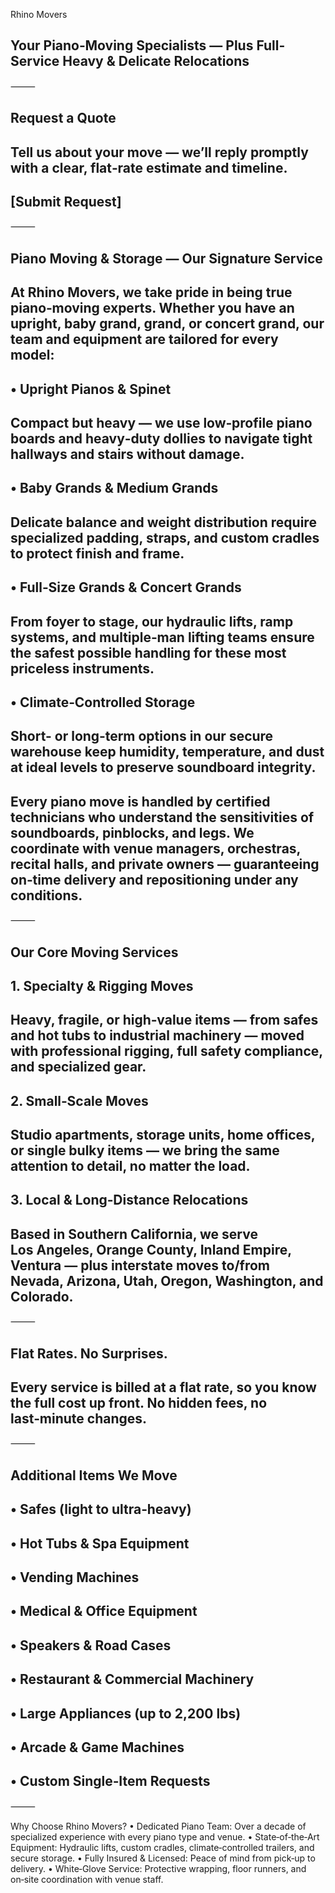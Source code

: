 Rhino Movers

## Your Piano‑Moving Specialists — Plus Full-Service Heavy & Delicate Relocations

⸻

## Request a Quote

## Tell us about your move — we’ll reply promptly with a clear, flat‑rate estimate and timeline.
## [Submit Request]

⸻

## Piano Moving & Storage — Our Signature Service

## At Rhino Movers, we take pride in being true piano‑moving experts. Whether you have an upright, baby grand, grand, or concert grand, our team and equipment are tailored for every model:
## • Upright Pianos & Spinet
## Compact but heavy — we use low‑profile piano boards and heavy‑duty dollies to navigate tight hallways and stairs without damage.
## • Baby Grands & Medium Grands
## Delicate balance and weight distribution require specialized padding, straps, and custom cradles to protect finish and frame.
## • Full‑Size Grands & Concert Grands
## From foyer to stage, our hydraulic lifts, ramp systems, and multiple‑man lifting teams ensure the safest possible handling for these most priceless instruments.
## • Climate‑Controlled Storage
## Short- or long‑term options in our secure warehouse keep humidity, temperature, and dust at ideal levels to preserve soundboard integrity.

## Every piano move is handled by certified technicians who understand the sensitivities of soundboards, pinblocks, and legs. We coordinate with venue managers, orchestras, recital halls, and private owners — guaranteeing on‑time delivery and repositioning under any conditions.

⸻

## Our Core Moving Services
## 1. Specialty & Rigging Moves
## Heavy, fragile, or high‑value items — from safes and hot tubs to industrial machinery — moved with professional rigging, full safety compliance, and specialized gear.
## 2. Small‑Scale Moves
## Studio apartments, storage units, home offices, or single bulky items — we bring the same attention to detail, no matter the load.
## 3. Local & Long‑Distance Relocations
## Based in Southern California, we serve Los Angeles, Orange County, Inland Empire, Ventura — plus interstate moves to/from Nevada, Arizona, Utah, Oregon, Washington, and Colorado.

⸻

## Flat Rates. No Surprises.
## Every service is billed at a flat rate, so you know the full cost up front. No hidden fees, no last‑minute changes.

⸻

## Additional Items We Move
##  • Safes (light to ultra‑heavy)
## • Hot Tubs & Spa Equipment
## • Vending Machines
## • Medical & Office Equipment
## • Speakers & Road Cases
## • Restaurant & Commercial Machinery
## • Large Appliances (up to 2,200 lbs)
## • Arcade & Game Machines
## • Custom Single‑Item Requests

⸻

Why Choose Rhino Movers?
 • Dedicated Piano Team: Over a decade of specialized experience with every piano type and venue.
 • State‑of‑the‑Art Equipment: Hydraulic lifts, custom cradles, climate‑controlled trailers, and secure storage.
 • Fully Insured & Licensed: Peace of mind from pick‑up to delivery.
 • White‑Glove Service: Protective wrapping, floor runners, and on‑site coordination with venue staff.